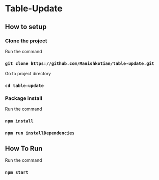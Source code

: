 # Table-Update

## How to setup

### Clone the project

Run the command
 ### `git clone https://github.com/Manishkotian/table-update.git`
 
 Go to project directory
 ### `cd table-update`
 
 ### Package install

Run the command
 ### `npm install`
 ### `npm run installDependencies`


## How To Run

Run the command
 ### `npm start`